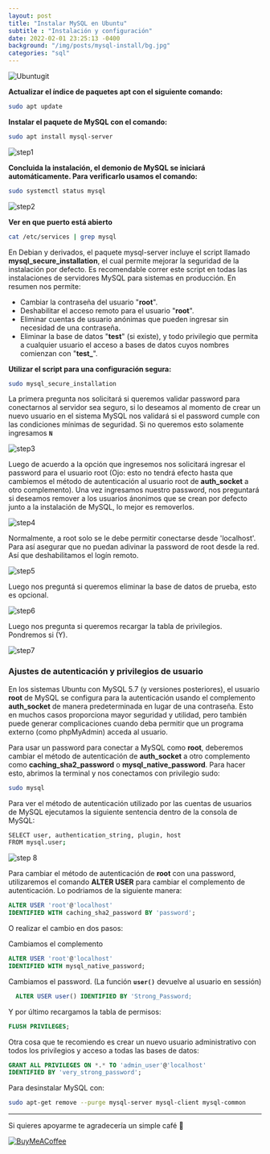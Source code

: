 ```yaml
---
layout: post
title: "Instalar MySQL en Ubuntu"
subtitle : "Instalación y configuración"
date: 2022-02-01 23:25:13 -0400
background: "/img/posts/mysql-install/bg.jpg"
categories: "sql"
---
```


![Ubuntu](https://img.shields.io/badge/Ubuntu-E95420?style=for-the-badge&logo=ubuntu&logoColor=white)git 


**Actualizar el índice de paquetes apt con el siguiente comando:**
```bash
sudo apt update
```


**Instalar el paquete de MySQL con el comando:**
```bash
sudo apt install mysql-server
```
![step1](/img/posts/install_in_ubuntu/01.png)


**Concluida la instalación, el demonio de MySQL se iniciará automáticamente. Para verificarlo usamos el comando:**
```bash
sudo systemctl status mysql
```
![step2](/img/posts/install_in_ubuntu/02.png)


**Ver en que puerto está abierto**
```bash
cat /etc/services | grep mysql
```
En Debian y derivados, el paquete mysql-server incluye el script llamado **mysql_secure_installation**, el cual permite mejorar la seguridad de la instalación por defecto. Es recomendable correr este script en todas las instalaciones de servidores MySQL para sistemas en producción. En resumen nos permite:  
    
- Cambiar la contraseña del usuario "**root**".
- Deshabilitar el acceso remoto para el usuario "**root**".
- Eliminar cuentas de usuario anónimas que pueden ingresar sin necesidad de una contraseña.
- Eliminar la base de datos "**test**" (si existe), y todo privilegio que permita a cualquier usuario el acceso a bases de datos cuyos nombres comienzan con "**test_**".


**Utilizar el script para una configuración segura:**
```bash
sudo mysql_secure_installation
```
La primera pregunta nos solicitará si queremos validar password para conectarnos al servidor sea seguro, si lo deseamos al momento de crear un nuevo usuario en el sistema MySQL nos validará si el password cumple con las condiciones mínimas de seguridad. Si no queremos esto solamente ingresamos **`N`**

![step3](/img/posts/install_in_ubuntu/03.png)

Luego de acuerdo a la opción que ingresemos nos solicitará ingresar el password para el usuario root (Ojo: esto no tendrá efecto hasta que cambiemos el método de autenticación al usuario root de **auth_socket** a  otro complemento). Una vez ingresamos nuestro password, nos preguntará si deseamos remover a los usuarios ánonimos que se crean por defecto junto a la instalación de MySQL, lo mejor es removerlos.  

![step4](/img/posts/install_in_ubuntu/04.png)


Normalmente, a root solo se le debe permitir conectarse desde 'localhost'. Para así asegurar que no puedan adivinar la password de root desde la red. Así que deshabilitamos el logín remoto. 

![step5](/img/posts/install_in_ubuntu/05.png)

Luego nos preguntá si queremos eliminar la base de datos de prueba, esto es opcional. 

![step6](/img/posts/install_in_ubuntu/06.png)

Luego nos pregunta si queremos recargar la tabla de privilegios. Pondremos si (Y).  

![step7](/img/posts/install_in_ubuntu/07.png)


###  Ajustes de autenticación y privilegios de usuario


En los sistemas Ubuntu con MySQL 5.7 (y versiones posteriores), el usuario **root** de MySQL se configura para la autenticación usando el complemento **auth_socket** de manera predeterminada en lugar de una contraseña. Esto en muchos casos proporciona mayor seguridad y utilidad, pero también puede generar complicaciones cuando deba permitir que un programa externo (como phpMyAdmin) acceda al usuario.  

Para usar un password para conectar a MySQL como **root**, deberemos cambiar el método de autenticación de **auth_socket** a otro complemento como **caching_sha2_password** o **mysql_native_password**. Para hacer esto, abrimos la terminal y nos conectamos con privilegio sudo:

```bash
sudo mysql
```

Para ver el método de autenticación utilizado por las cuentas de usuarios de MySQL ejecutamos la siguiente sentencia dentro de la consola de MySQL:  

```bash
SELECT user, authentication_string, plugin, host 
FROM mysql.user;
```

![step 8](/img/posts/install_in_ubuntu/08.png)


Para cambiar el método de autenticación de **root** con una password, utilizaremos el comando **ALTER USER** para cambiar el complemento de autenticación. Lo podriamos de la siguiente manera:


```sql
ALTER USER 'root'@'localhost' 
IDENTIFIED WITH caching_sha2_password BY 'password';
```

O realizar el cambio en dos pasos:


Cambiamos el complemento
```sql
ALTER USER 'root'@'localhost' 
IDENTIFIED WITH mysql_native_password;
```

Cambiamos el password. (La función **`user()`** devuelve al usuario en sessión) 
```sql
  ALTER USER user() IDENTIFIED BY 'Strong_Password;
```


Y por último recargamos la tabla de permisos:  

```sql
FLUSH PRIVILEGES;
```

Otra cosa que te recomiendo es crear un nuevo usuario administrativo con todos los privilegios y acceso a todas las bases de datos:

```sql
GRANT ALL PRIVILEGES ON *.* TO 'admin_user'@'localhost'
IDENTIFIED BY 'very_strong_password';
```


Para desinstalar MySQL con:

```bash
sudo apt-get remove --purge mysql-server mysql-client mysql-common
```

---


Si quieres apoyarme te agradecería un simple café &#x1f375;	  

[![BuyMeACoffee](https://img.shields.io/badge/Buy%20Me%20a%20Coffee-ffdd00?style=for-the-badge&logo=buy-me-a-coffee&logoColor=black)](https://www.buymeacoffee.com/9111592)



